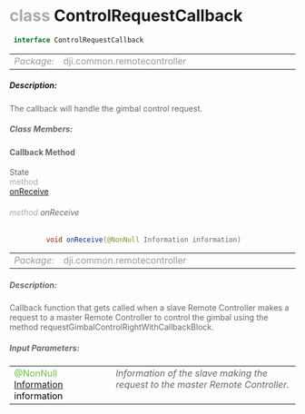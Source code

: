 <div class="article"><h1 ><font color="#AAA">class </font>ControlRequestCallback</h1></div>

~~~java
 interface ControlRequestCallback 
~~~

<html><table class="table-supportedby"><tr valign="top"><td width=15%><font color="#999"><i>Package:</i></td><td width=85%><font color="#999">dji.common.remotecontroller</td></tr></table></html>



##### Description:



<font color="#666">The callback will handle the gimbal control request.



##### Class Members:



#### Callback Method

<div class="api-row" id="djiremotecontroller_receivegimbalcontrolrequestfromslave"><div class="api-col left">State</div><div class="api-col middle" style="color:#AAA">method</div><div class="api-col right"><a class="trigger" href="#djiremotecontroller_receivegimbalcontrolrequestfromslave_inline">onReceive</a></div></div><div class="inline-doc" id="djiremotecontroller_receivegimbalcontrolrequestfromslave_inline"

><div class="article"><h6 ><font color="#AAA">method </font>onReceive</h6></div>

~~~java
         void onReceive(@NonNull Information information)
~~~

<html><table class="table-supportedby"><tr valign="top"><td width=15%><font color="#999"><i>Package:</i></td><td width=85%><font color="#999">dji.common.remotecontroller</td></tr></table></html>



##### Description:



<font color="#666">Callback function that gets called when a slave Remote Controller makes a request to a master Remote Controller to control the gimbal using the method requestGimbalControlRightWithCallbackBlock.



##### Input Parameters:

<html><table class="table-inline-parameters"><tr valign="top"><td><font color="#70BF41">@NonNull <a href="/Components/RemoteController/DJIRemoteController_DJIRCInfo.html#djiremotecontroller_djircinfo">Information</a> <font color="#000">information</td><td><font color="#666"><i>Information of the slave making the request to the master Remote Controller.</i></td></tr></table></html></div>


